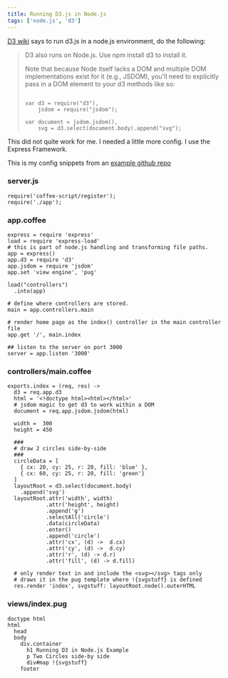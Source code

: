 ```yaml
---
title: Running D3.js in Node.js
tags: ['node.js', 'd3']
---
```


[D3 wiki](https://github.com/mbostock/d3/wiki) says to run d3.js in a node.js environment, do the following:

<blockquote>
 D3 also runs on Node.js. Use npm install d3 to install it.

 Note that because Node itself lacks a DOM and multiple DOM implementations exist
for it (e.g., JSDOM), you'll need to explicitly pass in a DOM element to your d3
 methods like so:
<pre><code>
var d3 = require("d3"),
    jsdom = require("jsdom");

var document = jsdom.jsdom(),
    svg = d3.select(document.body).append("svg");
</code></pre>
</blockquote>

This did not quite work for me.  I needed a little more config.
I use the Express Framework.

This is my config snippets from an [example
github repo](https://github.com/linuxsimba/running-d3-in-node-example)


### server.js
```
require('coffee-script/register');
require('./app');
```


### app.coffee
```
express = require 'express'
load = require 'express-load'
# this is part of node.js handling and transforming file paths.
app = express()
app.d3 = require 'd3'
app.jsdom = require 'jsdom'
app.set 'view engine', 'pug'

load("controllers")
  .into(app)

# define where controllers are stored.
main = app.controllers.main

# render home page as the index() controller in the main controller file
app.get '/', main.index

## listen to the server on port 3000
server = app.listen '3000'
```

### controllers/main.coffee
```
exports.index = (req, res) ->
  d3 = req.app.d3
  html = '<!doctype html><html></html>'
  # jsdom magic to get d3 to work within a DOM
  document = req.app.jsdom.jsdom(html)

  width =  300
  height = 450

  ###
  # draw 2 circles side-by-side
  ###
  circleData = [
    { cx: 20, cy: 25, r: 20, fill: 'blue' },
    { cx: 60, cy: 25, r: 20, fill: 'green'}
  ]
  layoutRoot = d3.select(document.body)
    .append('svg')
  layoutRoot.attr('width', width)
            .attr('height', height)
            .append('g')
            .selectAll('circle')
            .data(circleData)
            .enter()
            .append('circle')
            .attr('cx', (d) ->  d.cx)
            .attr('cy', (d) ->  d.cy)
            .attr('r', (d) -> d.r)
            .attr('fill', (d) -> d.fill)

  # only render text in and include the <svg></svg> tags only
  # draws it in the pug template where !{svgstuff} is defined
  res.render 'index', svgstuff: layoutRoot.node().outerHTML
```


### views/index.pug
```
doctype html
html
  head
  body
    div.container
      h1 Running D3 in Node.js Example
      p Two Circles side-by side
      div#map !{svgstuff}
    footer
```


